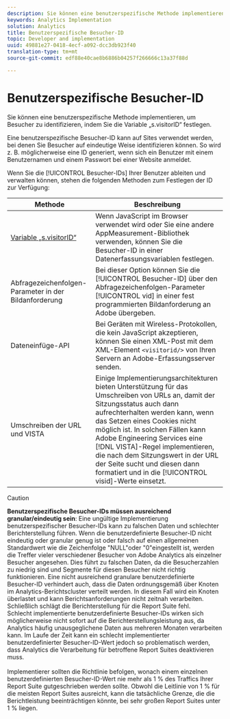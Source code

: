 ```yaml
---
description: Sie können eine benutzerspezifische Methode implementieren, um Besucher zu identifizieren, indem Sie die Variable „s.visitorID“ festlegen.
keywords: Analytics Implementation
solution: Analytics
title: Benutzerspezifische Besucher-ID
topic: Developer and implementation
uuid: 49881e27-0418-4ecf-a092-dcc3db923f40
translation-type: tm+mt
source-git-commit: edf88e40cae8b6886b04257f266666c13a37f88d

---
```



# Benutzerspezifische Besucher-ID

Sie können eine benutzerspezifische Methode implementieren, um Besucher zu identifizieren, indem Sie die Variable „s.visitorID“ festlegen.

Eine benutzerspezifische Besucher-ID kann auf Sites verwendet werden, bei denen Sie Besucher auf eindeutige Weise identifizieren können. So wird z. B. möglicherweise eine ID generiert, wenn sich ein Benutzer mit einem Benutzernamen und einem Passwort bei einer Website anmeldet.

Wenn Sie die [!UICONTROL Besucher-IDs] Ihrer Benutzer ableiten und verwalten können, stehen die folgenden Methoden zum Festlegen der ID zur Verfügung:

| Methode | Beschreibung |
|---|---|
| [Variable „s.visitorID“](/help/implement/js-implementation/page-variables/page-variables.md) | Wenn JavaScript im Browser verwendet wird oder Sie eine andere AppMeasurement-Bibliothek verwenden, können Sie die Besucher-ID in einer Datenerfassungsvariablen festlegen. |
| Abfragezeichenfolgen-Parameter in der Bildanforderung | Bei dieser Option können Sie die [!UICONTROL Besucher-ID] über den Abfragezeichenfolgen-Parameter [!UICONTROL vid] in einer fest programmierten Bildanforderung an Adobe übergeben. |
| Dateneinfüge-API | Bei Geräten mit Wireless-Protokollen, die kein JavaScript akzeptieren, können Sie einen XML-Post mit dem XML-Element `<visitorid/>` von Ihren Servern an Adobe-Erfassungsserver senden. |
| Umschreiben der URL und VISTA | Einige Implementierungsarchitekturen bieten Unterstützung für das Umschreiben von URLs an, damit der Sitzungsstatus auch dann aufrechterhalten werden kann, wenn das Setzen eines Cookies nicht möglich ist. In solchen Fällen kann Adobe Engineering Services eine [!DNL VISTA]-Regel implementieren, die nach dem Sitzungswert in der URL der Seite sucht und diesen dann formatiert und in die [!UICONTROL visid]-Werte einsetzt. |
>[!CAUTION]
>**Benutzerspezifische Besucher-IDs müssen ausreichend granular/eindeutig sein**: Eine ungültige Implementierung benutzerspezifischer Besucher-IDs kann zu falschen Daten und schlechter Berichterstellung führen. Wenn die benutzerdefinierte Besucher-ID nicht eindeutig oder granular genug ist oder falsch auf einen allgemeinen Standardwert wie die Zeichenfolge "NULL"oder "0"eingestellt ist, werden die Treffer vieler verschiedener Besucher von Adobe Analytics als einzelner Besucher angesehen. Dies führt zu falschen Daten, da die Besucherzahlen zu niedrig sind und Segmente für diesen Besucher nicht richtig funktionieren. Eine nicht ausreichend granulare benutzerdefinierte Besucher-ID verhindert auch, dass die Daten ordnungsgemäß über Knoten im Analytics-Berichtscluster verteilt werden. In diesem Fall wird ein Knoten überlastet und kann Berichtsanforderungen nicht zeitnah verarbeiten. Schließlich schlägt die Berichterstellung für die Report Suite fehl. <br>Schlecht implementierte benutzerdefinierte Besucher-IDs wirken sich möglicherweise nicht sofort auf die Berichterstellungsleistung aus, da Analytics häufig unausgeglichene Daten aus mehreren Monaten verarbeiten kann. Im Laufe der Zeit kann ein schlecht implementierter benutzerdefinierter Besucher-ID-Wert jedoch so problematisch werden, dass Analytics die Verarbeitung für betroffene Report Suites deaktivieren muss.</br><br>Implementierer sollten die Richtlinie befolgen, wonach einem einzelnen benutzerdefinierten Besucher-ID-Wert nie mehr als 1 % des Traffics Ihrer Report Suite gutgeschrieben werden sollte. Obwohl die Leitlinie von 1 % für die meisten Report Suites ausreicht, kann die tatsächliche Grenze, die die Berichtleistung beeinträchtigen könnte, bei sehr großen Report Suites unter 1 % liegen.</br>
